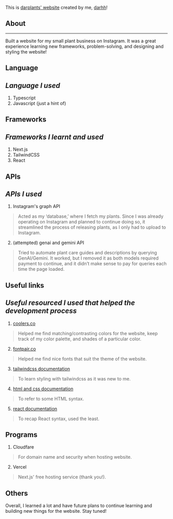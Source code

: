 This is [darplants' website](www.darhh.com/) created by me, [darhh](https://github.com/darHH)!

## About
---
Built a website for my small plant business on Instagram. It was a great experience learning new frameworks, problem-solving, and designing and styling the website! 

## Language 
_Language I used_
---
1. Typescript 
2. Javascript (just a hint of)

## Frameworks ##
_Frameworks I learnt and used_
---
1. Next.js
2. TailwindCSS
3. React

## APIs
*APIs I used*
---
1. Instagram's graph API 
> Acted as my ‘database,’ where I fetch my plants. Since I was already operating on Instagram and planned to continue doing so, it streamlined the process of releasing plants, as I only had to upload to Instagram.
2. (attempted) genai and gemini API
> Tried to automate plant care guides and descriptions by querying GenAI/Gemini. It worked, but I removed it as both models required payment to continue, and it didn’t make sense to pay for queries each time the page loaded.

## Useful links 
*Useful resourced I used that helped the development process*
---
1. [coolers.co](https://coolors.co/) 
> Helped me find matching/contrasting colors for the website, keep track of my color palette, and shades of a particular color.
2. [fontpair.co](https://www.fontpair.co/)
> Helped me find nice fonts that suit the theme of the website.
3. [tailwindcss documentation](https://v2.tailwindcss.com/)
> To learn styling with tailwindcss as it was new to me.
4. [html and css documentation](https://devdocs.io/html/)
> To refer to some HTML syntax.
5. [react documentation](https://react.dev/)
> To recap React syntax, used the least.


## Programs 
1. Cloudfare
> For domain name and security when hosting website.
2. Vercel 
> Next.js' free hosting service (thank you!).

## Others 
Overall, I learned a lot and have future plans to continue learning and building new things for the website. Stay tuned!
